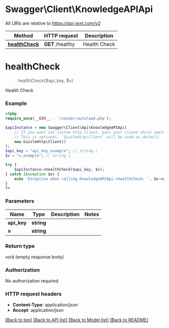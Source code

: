 # Swagger\Client\KnowledgeAPIApi

All URIs are relative to *https://api.yext.com/v2*

Method | HTTP request | Description
------------- | ------------- | -------------
[**healthCheck**](KnowledgeAPIApi.md#healthCheck) | **GET** /healthy | Health Check


# **healthCheck**
> healthCheck($api_key, $v)

Health Check

### Example
```php
<?php
require_once(__DIR__ . '/vendor/autoload.php');

$apiInstance = new Swagger\Client\Api\KnowledgeAPIApi(
    // If you want use custom http client, pass your client which implements `GuzzleHttp\ClientInterface`.
    // This is optional, `GuzzleHttp\Client` will be used as default.
    new GuzzleHttp\Client()
);
$api_key = "api_key_example"; // string | 
$v = "v_example"; // string | 

try {
    $apiInstance->healthCheck($api_key, $v);
} catch (Exception $e) {
    echo 'Exception when calling KnowledgeAPIApi->healthCheck: ', $e->getMessage(), PHP_EOL;
}
?>
```

### Parameters

Name | Type | Description  | Notes
------------- | ------------- | ------------- | -------------
 **api_key** | **string**|  |
 **v** | **string**|  |

### Return type

void (empty response body)

### Authorization

No authorization required

### HTTP request headers

 - **Content-Type**: application/json
 - **Accept**: application/json

[[Back to top]](#) [[Back to API list]](../../README.md#documentation-for-api-endpoints) [[Back to Model list]](../../README.md#documentation-for-models) [[Back to README]](../../README.md)

